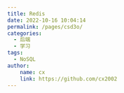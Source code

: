 ```yaml
---
title: Redis
date: 2022-10-16 10:04:14
permalink: /pages/csd3o/
categories:
  - 后端
  - 学习
tags:
  - NoSQL 
author:
    name: cx
    link: https://github.com/cx2002
---
```

